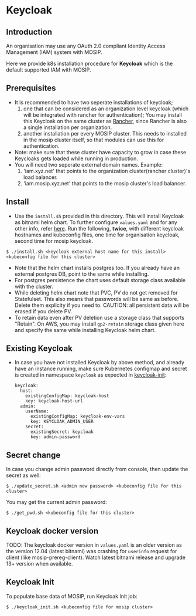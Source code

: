 # Keycloak
## Introduction
An organisation may use any OAuth 2.0 compliant Identity Access Management (IAM) system with MOSIP.

Here we provide k8s installation procedure for **Keycloak** which is the default supported IAM with MOSIP.

## Prerequisites

- It is recommended to have two seperate installations of keycloak;
  1. one that can be considered as an organization level keycloak (which will be integrated with rancher for authentication); You may install this Keycloak on the same cluster as [Rancher](../../rancher/README.md), since Rancher is also a single installation per organization.
  2. another installation per every MOSIP cluster. This needs to installed in the mosip cluster itself, so that modules can use this for authentication.
- Note: make sure that these cluster have capacity to grow in case these Keycloaks gets loaded while running in production.
- You will need two seperate external domain names. Example:
  1. 'iam.xyz.net' that points to the organization cluster(rancher cluster)'s load balancer.
  2. 'iam.mosip.xyz.net' that points to the mosip cluster's load balancer.

## Install

* Use the `install.sh` provided in this directory. This will install Keycloak as bitnami helm chart. To further configure `values.yaml` and for any other info, refer [here](https://github.com/bitnami/charts/tree/master/bitnami/keycloak). Run the following, **twice**, with different keycloak hostnames and kubeconfig files, one time for organisation keycloak, second time for mosip keycloak.
```
$ ./install.sh <keycloak external host name for this install> <kubeconfig file for this cluster>
```
* Note that the helm chart installs postgres too.  If you already have an external postgres DB, point to the same while installing.
* For postgres persistence the chart uses default storage class available with the cluster.
* While deleting helm chart note that PVC, PV do not get removed for Statefulset. This also means that passwords will be same as before. Delete them explicity if you need to. CAUTION: all persistent data will be erased if you delete PV.
* To retain data even after PV deletion use a storage class that supports "Retain".  On AWS, you may install `gp2-retain` storage class given here and specify the same while installing Keycloak helm chart.

## Existing Keycloak
* In case you have not installed Keycloak by above method, and already have an instance running, make sure Kubernetes configmap and secret is created in namespace `keycloak` as expected in [keycloak-init](https://github.com/mosip/mosip-helm/blob/develop/charts/keycloak-init/values.yaml):
  ```
  keycloak:
    host:
      existingConfigMap: keycloak-host
      key: keycloak-host-url
    admin:
      userName:
        existingConfigMap: keycloak-env-vars
        key: KEYCLOAK_ADMIN_USER
      secret:
        existingSecret: keycloak
        key: admin-password
  ```

## Secret change
In case you change admin password directly from console, then update the secret as well:
```
$ ./update_secret.sh <admin new password> <kubeconfig file for this cluster>
```
You may get the current admin password:
```
$ ./get_pwd.sh <kubeconfig file for this cluster>
```

## Keycloak docker version
TODO: The keycloak docker version in `values.yaml` is an older version as the version 12.04 (latest bitnami) was crashing for `userinfo` request for client (like mosip-prereg-client). Watch latest bitnami release and upgrade 13+ version when available.

## Keycloak Init
To populate base data of MOSIP, run Keycloak Init job:
```
$ ./keycloak_init.sh <kubeconfig file for mosip cluster>
```
